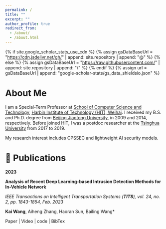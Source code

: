 ```yaml
---
permalink: /
title: ""
excerpt: ""
author_profile: true
redirect_from: 
  - /about/
  - /about.html
---
```


{% if site.google_scholar_stats_use_cdn %}
{% assign gsDataBaseUrl = "https://cdn.jsdelivr.net/gh/" | append: site.repository | append: "@" %}
{% else %}
{% assign gsDataBaseUrl = "https://raw.githubusercontent.com/" | append: site.repository | append: "/" %}
{% endif %}
{% assign url = gsDataBaseUrl | append: "google-scholar-stats/gs_data_shieldsio.json" %}

<span class='anchor' id='about-me'></span>

# About Me
I am a Special-Term Professor at [School of Computer Science and Technology](http://cst.hitwh.edu.cn), [Harbin Institute of Technology (HIT), Weihai](https://www.hitwh.edu.cn). I received my B.S. and Ph.D. degree from [Beijing Jiaotong University](https://www.bjtu.edu.cn/), in 2009 and 2014, respectively. Before joined HIT, I was  a postdoc researcher at the [Tsinghua University](https://www.tsinghua.edu.cn/) from 2017 to 2019.

My research interest includes CPSSEC and lightweight AI security models.

# 📝 Publications 

**2023**

<!-- ######################################################### -->

**Analysis of Recent Deep Learning-based Intrusion Detection Methods for In-Vehicle Network** 
  
*IEEE Transactions on Intelligent Transportation Systems (**TITS**), vol. 24, no. 2, pp. 1843-1854, Feb. 2023*

**Kai Wang**, Aiheng Zhang, Haoran Sun, Bailing Wang\*
  
Paper \| Video \| code \| BibTex <strong><span class='show_paper_citations' data='3WQTKocAAAAJ:WF5omc3nYNoC'></span></strong>
</div>
</div>
